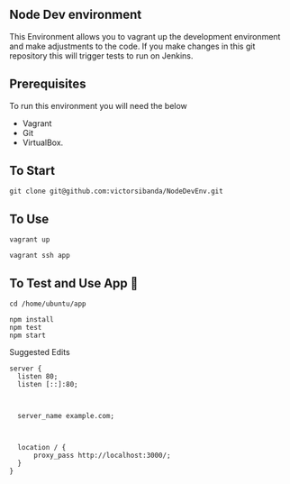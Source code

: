 ## Node Dev environment

This Environment allows you to vagrant up the development environment and make adjustments to the code. If you make changes in this git repository this will trigger tests to run on Jenkins.

## Prerequisites
To run this environment you will need the below
- Vagrant
- Git
- VirtualBox.

## To Start

```
git clone git@github.com:victorsibanda/NodeDevEnv.git
```

## To Use

```
vagrant up

vagrant ssh app
```

## To Test and Use App :monkey:

```
cd /home/ubuntu/app

npm install
npm test
npm start

```


Suggested Edits

```
server {
  listen 80;
  listen [::]:80;



  server_name example.com;



  location / {
      proxy_pass http://localhost:3000/;
  }
}
```
